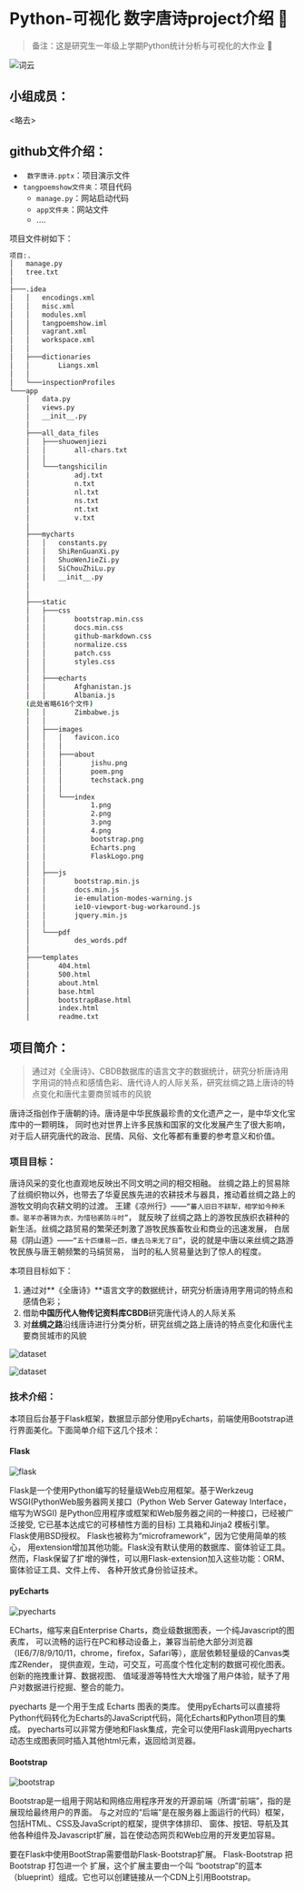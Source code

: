# Python-可视化 数字唐诗project介绍 :tada:
> 备注：这是研究生一年级上学期Python统计分析与可视化的大作业 :new_moon_with_face:

![词云](./images/词云.png)
## 小组成员：
<略去>
## github文件介绍：
* ` 数字唐诗.pptx`：项目演示文件
* `tangpoemshow文件夹`：项目代码
	* `manage.py`：网站启动代码
	* `app文件夹`：网站文件
	* ....

项目文件树如下：
```bash
项目:.
│   manage.py
│   tree.txt
│
├───.idea
│   │   encodings.xml
│   │   misc.xml
│   │   modules.xml
│   │   tangpoemshow.iml
│   │   vagrant.xml
│   │   workspace.xml
│   │
│   ├───dictionaries
│   │       Liangs.xml
│   │
│   └───inspectionProfiles
└───app
    │   data.py
    │   views.py
    │   __init__.py
    │
    ├───all_data_files
    │   ├───shuowenjiezi
    │   │       all-chars.txt
    │   │
    │   └───tangshicilin
    │           adj.txt
    │           n.txt
    │           nl.txt
    │           ns.txt
    │           nt.txt
    │           v.txt
    │
    ├───mycharts
    │   │   constants.py
    │   │   ShiRenGuanXi.py
    │   │   ShuoWenJieZi.py
    │   │   SiChouZhiLu.py
    │   │   __init__.py
    │
    │
    ├───static
    │   ├───css
    │   │       bootstrap.min.css
    │   │       docs.min.css
    │   │       github-markdown.css
    │   │       normalize.css
    │   │       patch.css
    │   │       styles.css
    │   │
    │   ├───echarts
    │   │       Afghanistan.js
    │   │       Albania.js
	(此处省略616个文件)
    │   │       Zimbabwe.js
    │   │
    │   ├───images
    │   │   │   favicon.ico
    │   │   │
    │   │   ├───about
    │   │   │       jishu.png
    │   │   │       poem.png
    │   │   │       techstack.png
    │   │   │
    │   │   └───index
    │   │           1.png
    │   │           2.png
    │   │           3.png
    │   │           4.png
    │   │           bootstrap.png
    │   │           Echarts.png
    │   │           FlaskLogo.png
    │   │
    │   ├───js
    │   │       bootstrap.min.js
    │   │       docs.min.js
    │   │       ie-emulation-modes-warning.js
    │   │       ie10-viewport-bug-workaround.js
    │   │       jquery.min.js
    │   │
    │   └───pdf
    │           des_words.pdf
    │
    ├───templates
    │       404.html
    │       500.html
    │       about.html
    │       base.html
    │       bootstrapBase.html
    │       index.html
    │       readme.txt
```
## 项目简介：
>通过对《全唐诗》、CBDB数据库的语言文字的数据统计，研究分析唐诗用字用词的特点和感情色彩、唐代诗人的人际关系，研究丝绸之路上唐诗的特点变化和唐代主要商贸城市的风貌

唐诗泛指创作于唐朝的诗。唐诗是中华民族最珍贵的文化遗产之一，是中华文化宝库中的一颗明珠， 同时也对世界上许多民族和国家的文化发展产生了很大影响，对于后人研究唐代的政治、民情、风俗、文化等都有重要的参考意义和价值。
### 项目目标：
唐诗风采的变化也直观地反映出不同文明之间的相交相融。 丝绸之路上的贸易除了丝绸织物以外，也带去了华夏民族先进的农耕技术与器具，推动着丝绸之路上的游牧文明向农耕文明的过渡。 王建《凉州行》——`“蕃人旧日不耕犁，相学如今种禾黍。驱羊亦著锦为衣，为惜毡裘防斗时”`， 就反映了丝绸之路上的游牧民族织衣耕种的新生活。丝绸之路贸易的繁荣还刺激了游牧民族畜牧业和商业的迅速发展， 白居易《阴山道》——`“五十匹缣易一匹，缣去马来无了日”`，说的就是中唐以来丝绸之路游牧民族与唐王朝频繁的马绢贸易， 当时的私人贸易量达到了惊人的程度。

本项目目标如下：

1.  通过对**《全唐诗》**语言文字的数据统计，研究分析唐诗用字用词的特点和感情色彩；
2.  借助**中国历代人物传记资料库CBDB**研究唐代诗人的人际关系
3.  对**丝绸之路**沿线唐诗进行分类分析，研究丝绸之路上唐诗的特点变化和唐代主要商贸城市的风貌

![dataset](./images/数据1.png)

![dataset](./images/数据2.png)

### 技术介绍：
本项目后台基于Flask框架，数据显示部分使用pyEcharts，前端使用Bootstrap进行界面美化。下面简单介绍下这几个技术：
#### Flask
![flask](./images/FlaskLogo.png)

Flask是一个使用Python编写的轻量级Web应用框架。基于Werkzeug WSGI(PythonWeb服务器网关接口（Python Web Server Gateway Interface，缩写为WSGI) 是Python应用程序或框架和Web服务器之间的一种接口，已经被广泛接受, 它已基本达成它的可移植性方面的目标) 工具箱和Jinja2 模板引擎。 Flask使用BSD授权。 Flask也被称为“microframework”，因为它使用简单的核心， 用extension增加其他功能。Flask没有默认使用的数据库、窗体验证工具。 然而，Flask保留了扩增的弹性，可以用Flask-extension加入这些功能：ORM、窗体验证工具、文件上传、 各种开放式身份验证技术。
#### pyEcharts
![pyecharts](./images/Echarts.png)

ECharts，缩写来自Enterprise Charts，商业级数据图表，一个纯Javascript的图表库， 可以流畅的运行在PC和移动设备上，兼容当前绝大部分浏览器 （IE6/7/8/9/10/11，chrome，firefox，Safari等），底层依赖轻量级的Canvas类库ZRender， 提供直观，生动，可交互，可高度个性化定制的数据可视化图表。创新的拖拽重计算、数据视图、 值域漫游等特性大大增强了用户体验，赋予了用户对数据进行挖掘、整合的能力。

pyecharts 是一个用于生成 Echarts 图表的类库。 使用pyEcharts可以直接将Python代码转化为Echarts的JavaScript代码，简化Echarts和Python项目的集成。 pyecharts可以非常方便地和Flask集成，完全可以使用Flask调用pyecharts动态生成图表同时插入其他html元素，返回给浏览器。
#### Bootstrap
![bootstrap](./images/bootstrap.png)

Bootstrap是一组用于网站和网络应用程序开发的开源前端（所谓“前端”，指的是展现给最终用户的界面。 与之对应的“后端”是在服务器上面运行的代码）框架，包括HTML、CSS及JavaScript的框架，提供字体排印、 窗体、按钮、导航及其他各种组件及Javascript扩展，旨在使动态网页和Web应用的开发更加容易。

要在Flask中使用BootStrap需要借助Flask-Bootstrap扩展。 Flask-Bootstrap 把 Bootstrap 打包进一个 扩展，这个扩展主要由一个叫 “bootstrap”的蓝本（blueprint）组成。它也可以创建链接从一个CDN上引用Bootstrap。
